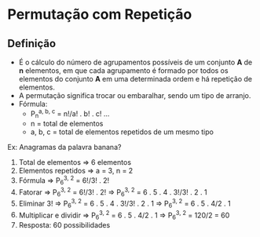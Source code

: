 # Permutação com Repetição

## Definição
- É o cálculo do número de agrupamentos possíveis de um conjunto **A** de **n** elementos, em que cada agrupamento é formado por todos os elementos do conjunto **A** em uma determinada ordem e há repetição de elementos.
- A permutação significa trocar ou embaralhar, sendo um tipo de arranjo.
- Fórmula: 
  - P<sub>n</sub><sup>a, b, c</sup> = n!/a! . b! . c! ...
  - n = total de elementos
  - a, b, c = total de elementos repetidos de um mesmo tipo

Ex: Anagramas da palavra banana?

1. Total de elementos => 6 elementos
2. Elementos repetidos => a = 3, n = 2
3. Fórmula => P<sub>6</sub><sup>3, 2</sup> = 6!/3! . 2!
4. Fatorar => P<sub>6</sub><sup>3, 2</sup> = 6!/3! . 2! => P<sub>6</sub><sup>3, 2</sup> = 6 . 5 . 4 . 3!/3! . 2 . 1
5. Eliminar 3! => P<sub>6</sub><sup>3, 2</sup> = 6 . 5 . 4 . 3!/3! . 2 . 1 => P<sub>6</sub><sup>3, 2</sup> = 6 . 5 . 4/2 . 1
6. Multiplicar e dividir => P<sub>6</sub><sup>3, 2</sup> = 6 . 5 . 4/2 . 1 => P<sub>6</sub><sup>3, 2</sup> = 120/2 = 60
7. Resposta: 60 possibilidades


